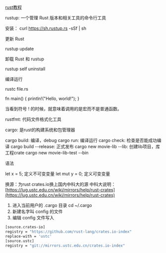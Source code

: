 [rust教程](https://kaisery.github.io/trpl-zh-cn/ch01-01-installation.html)



rustup: 一个管理 Rust 版本和相关工具的命令行工具

安装： curl https://sh.rustup.rs -sSf | sh


更新 Rust

rustup update

卸载 Rust 和 rustup

rustup self uninstall


编译运行

rustc file.rs


fn main() {
    println!("Hello, world!");
}

当看到符号 ! 的时候，就意味着调用的是宏而不是普通函数。

rustfmt: 代码文件格式化工具

cargo: 是rust的构建系统和包管理器

cargo build: 编译，debug
cargo run: 编译运行
cargo check: 检查是否能成功编译
cargo build --release: 正式发布
cargo new movie-lib --lib: 创建lib项目，库工程crate
cargo new movie-lib-test --bin

语法

let x = 5; 定义不可变变量
let mut y = 0; 定义可变变量


换源：为rust crates.io换上国内中科大的源
中科大说明： [https://lug.ustc.edu.cn/wiki/mirrors/help/rust-crates](https://lug.ustc.edu.cn/wiki/mirrors/help/rust-crates)

1. 进入当前用户的 .cargo 目录 cd ~/.cargo
2. 新建名字叫 config 的文件
3. 编辑 config 文件写入

```bash
[source.crates-io]
registry = "https://github.com/rust-lang/crates.io-index"
replace-with = 'ustc'
[source.ustc]
registry = "git://mirrors.ustc.edu.cn/crates.io-index"
```











